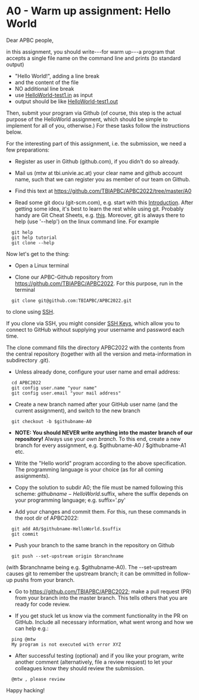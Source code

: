 # A0 - Warm up assignment: Hello World

Dear APBC people,

in this assignment, you should write---for warm up---a program that
accepts a single file name on the command line and prints (to standard
output)

  * "Hello World!", adding a line break
  * and the content of the file
  * NO additional line break
  * use [HelloWorld-test1.in](https://github.com/TBIAPBC/APBC2022/blob/master/A0/HelloWorld-test1.in) as input
  * output should be like [HelloWorld-test1.out](https://github.com/TBIAPBC/APBC2022/blob/master/A0/HelloWorld-test1.out)

Then, submit your program via Github (of course, this step is the
actual purpose of the HelloWorld assignment, which should be simple to
implement for all of you, otherwise.) For these tasks follow the
instructions below.

For the interesting part of this assignment, i.e. the submission, we
need a few preparations:

* Register as user in Github (github.com), if you didn't do so already.

* Mail us (mtw at tbi.univie.ac.at) your clear name and github
  account name, such that we can register you as member of our team on
  Github.

* Find this text at https://github.com/TBIAPBC/APBC2022/tree/master/A0

* Read some git docu (git-scm.com), e.g. start with this [Introduction](https://www.tbi.univie.ac.at/~jlandersen/_static/git.pdf).
  After getting some idea, it's best to learn the rest while using git. Probably handy are Git Cheat Sheets,
  e.g. [this](https://education.github.com/git-cheat-sheet-education.pdf).
  Moreover, git is always there to help (use '--help') on the linux command line. For example
```
  git help
  git help tutorial
  git clone --help
```

Now let's get to the thing:

* Open a Linux terminal

* Clone our APBC-Github repository from https://github.com/TBIAPBC/APBC2022. For this purpose, run in the terminal
```
  git clone git@github.com:TBIAPBC/APBC2022.git
```
  to clone using [SSH](https://docs.github.com/en/authentication/connecting-to-github-with-ssh/about-ssh).

  If you clone via SSH, you might consider [SSH Keys](https://docs.github.com/en/authentication/connecting-to-github-with-ssh/generating-a-new-ssh-key-and-adding-it-to-the-ssh-agent), which allow you to connect to GitHub without supplying your username and password each time.

  The clone command fills the directory APBC2022 with the contents from the central repository (together with all the version and meta-information in subdirectory .git).
* Unless already done, configure your user name and email address:
```
  cd APBC2022
  git config user.name "your name"
  git config user.email "your mail address"
```

* Create a new branch named after your GitHub user name (and the current assignment), and switch to the new branch
```
  git checkout -b $githubname-A0
```

* __NOTE: You should NEVER write anything into the master branch of our repository!__ Always use your *own branch*. To this end, create a new branch for every assignment, e.g. $githubname-A0 / $githubname-A1 etc.

* Write the "Hello world" program according to the above specification. The programming language is your choice (as for all coming assignments).

* Copy the solution to subdir A0; the file must be named following this scheme: $githubname-HelloWorld.$suffix,
  where the suffix depends on your programming language; e.g. suffix='.py'

* Add your changes and commit them. For this, run these commands in the root dir of APBC2022:
```
  git add A0/$githubname-HelloWorld.$suffix
  git commit
```

* Push your branch to the same branch in the repository on Github
```
  git push --set-upstream origin $branchname
```
  (with $branchname being e.g. $githubname-A0). The --set-upstream causes git to remember the upstream branch; it can be ommitted in follow-up pushs from your branch.

* Go to https://github.com/TBIAPBC/APBC2022; make a pull request (PR) from your branch into the master branch. This tells others that you are ready for code review.

* If you get stuck let us know via the comment functionality in the PR on GitHub. Include all necessary information, what went wrong and
  how we can help e.g.:

```
  ping @mtw
  My program is not executed with error XYZ
```

* After successful testing (optional) and if you like your program, write another comment (alternatively, file a review request) to let your colleagues know they 
  should review the submission. 

```
  @mtw , please review
```

Happy hacking!
